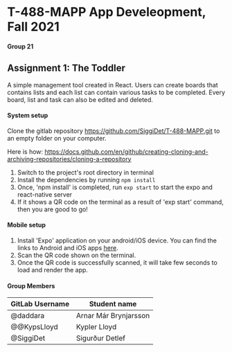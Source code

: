 # T-488-MAPP App Develeopment, Fall 2021

#### Group 21

## Assignment 1: The Toddler

A simple management tool created in React. Users can create boards that contains lists and each list can contain various tasks to be completed. Every board, list and task can also be edited and deleted.


#### System setup

Clone the gitlab repository https://github.com/SiggiDet/T-488-MAPP.git to an empty folder on your computer.

Here is how: https://docs.github.com/en/github/creating-cloning-and-archiving-repositories/cloning-a-repository

1. Switch to the project's root directory in terminal
2. Install the dependencies by running `npm install`
3. Once, 'npm install' is completed, run `exp start` to start the expo and react-native server
4. If it shows a QR code on the terminal as a result of 'exp start' command, then you are good to go!

#### Mobile setup

1. Install 'Expo' application on your android/iOS device. You can find the links to Android and iOS apps [here](https://expo.io/tools#client).
2. Scan the QR code shown on the terminal.
3. Once the QR code is successfully scanned, it will take few seconds to load and render the app.

#### Group Members

| GitLab Username          | Student name                  |
| ------------------------ | ----------------------------- |
| @daddara                 | Arnar Már Brynjarsson         |
| @@KypsLloyd              | Kypler Lloyd                  |
| @SiggiDet                | Sigurður Detlef               |